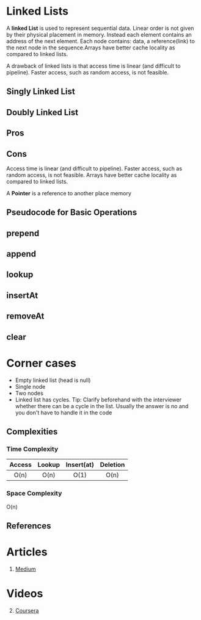 # Linked Lists

A **linked List** is used to represent sequential data. Linear order is not given by their physical placement in memory. Instead each element contains an address of the next element. Each node contains: data, a reference(link) to the next node in the sequence.Arrays have better cache locality as compared to linked lists.

A drawback of linked lists is that access
time is linear (and difficult to pipeline). Faster
access, such as random access, is not feasible.

## Singly Linked List

## Doubly Linked List

## Pros

## Cons

Access time is linear (and difficult to pipeline). Faster
access, such as random access, is not feasible. Arrays
have better cache locality as compared to linked lists.

A **Pointer** is a reference to another place memory

## Pseudocode for Basic Operations

## prepend

## append

## lookup

## insertAt

## removeAt

## clear

# Corner cases

- Empty linked list (head is null)
- Single node
- Two nodes
- Linked list has cycles.
  Tip: Clarify beforehand with the interviewer whether there can be a cycle in the list. Usually the answer is no and you don't have to handle it in the code

## Complexities

### Time Complexity

| Access | Lookup | Insert(at) | Deletion |
| :----: | :----: | :--------: | :------: |
|  O(n)  |  O(n)  |    O(1)    |   O(n)   |

### Space Complexity

O(n)

## References

# Articles

1.  [Medium](https://medium.com/basecs/whats-a-linked-list-anyway-part-1-d8b7e6508b9d)

# Videos

2.  [Coursera](https://www.coursera.org/lecture/data-structures/singly-linked-lists-kHhgK)
